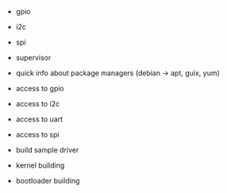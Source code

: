 * gpio
* i2c
* spi
* supervisor



* quick info about package managers (debian -> apt, guix, yum)
* access to gpio
* access to i2c
* access to uart
* access to spi



* build sample driver
* kernel building
* bootloader building
